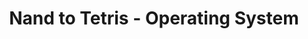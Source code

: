 ---
draft: true
fileName: operating-sys
title: Nand to Tetris - Operating System
pubDate: 'Jun 02 2024'
description: 2nd version of the compiler
duration: 8
---